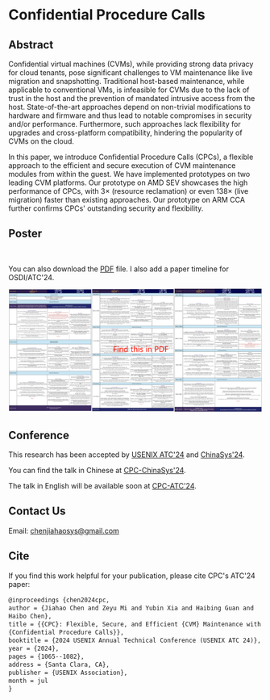 # Confidential Procedure Calls

## Abstract

Confidential virtual machines (CVMs), while providing strong data privacy for cloud tenants, pose significant challenges to VM maintenance like live migration and snapshotting. Traditional host-based maintenance, while applicable to conventional VMs, is infeasible for CVMs due to the lack of trust in the host and the prevention of mandated intrusive access from the host. State-of-the-art approaches depend on non-trivial modifications to hardware and firmware and thus lead to notable compromises in security and/or performance. Furthermore, such approaches lack flexibility for upgrades and cross-platform compatibility, hindering the popularity of CVMs on the cloud.

In this paper, we introduce Confidential Procedure Calls (CPCs), a flexible approach to the efficient and secure execution of CVM maintenance modules from within the guest. We have implemented prototypes on two leading CVM platforms. Our prototype on AMD SEV showcases the high performance of CPCs, with 3× (resource reclamation) or even 138× (live migration) faster than existing approaches. Our prototype on ARM CCA further confirms CPCs' outstanding security and flexibility.

## Poster

<picture>
    <img alt="" src="./CPC-Poster-JPG.jpg">
</picture>

You can also download the [PDF](./CPC-Poster-with-Timeline.pdf) file. I also add a paper timeline for OSDI/ATC'24.

![](./paper-timeline.png)

## Conference

This research has been accepted by [USENIX ATC'24](https://www.usenix.org/conference/atc24) and [ChinaSys'24](http://www.cnsys24-spring.org.cn/).

You can find the talk in Chinese at [CPC-ChinaSys'24](https://1300723556.vod2.myqcloud.com/f30c0e09vodsh1300723556/649494c61253642698744227405/XlFUvAWb1AgA.mp4).

The talk in English will be available soon at [CPC-ATC'24](https://www.usenix.org/conference/atc24/presentation/chen-jiahao).

## Contact Us

Email: chenjiahaosys@gmail.com

## Cite

If you find this work helpful for your publication, please cite CPC's ATC'24 paper:

```
@inproceedings {chen2024cpc,
author = {Jiahao Chen and Zeyu Mi and Yubin Xia and Haibing Guan and Haibo Chen},
title = {{CPC}: Flexible, Secure, and Efficient {CVM} Maintenance with {Confidential Procedure Calls}},
booktitle = {2024 USENIX Annual Technical Conference (USENIX ATC 24)},
year = {2024},
pages = {1065--1082},
address = {Santa Clara, CA},
publisher = {USENIX Association},
month = jul
}
```
